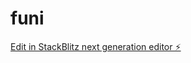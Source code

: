 # funi

[Edit in StackBlitz next generation editor ⚡️](https://stackblitz.com/~/github.com/yokaiman/funi)